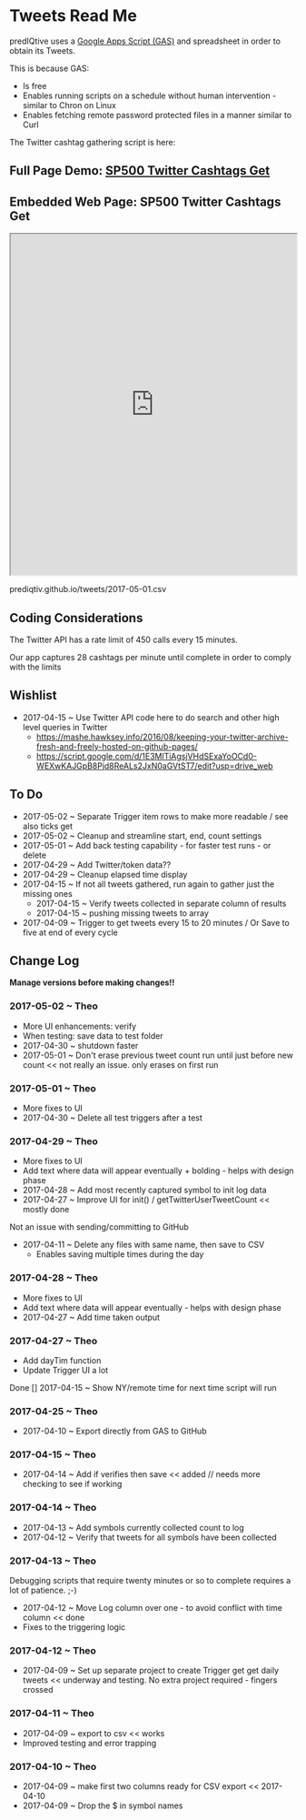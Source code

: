 <span style=display:none; >[You are now in a GitHub source code view - click this link to view Read Me file as a web page]( http://predIQtiv.github.io/ "View file as a web page." )
</span>


Tweets Read Me
===


predIQtive uses a [Google Apps Script (GAS)]( https://developers.google.com/apps-script/ ) and spreadsheet in order to obtain its Tweets.

This is because GAS:

* Is free
* Enables running scripts on a schedule without human intervention - similar to Chron on Linux
* Enables fetching remote password protected files in a manner similar to Curl

The Twitter cashtag gathering script is here:

## Full Page Demo: [SP500 Twitter Cashtags Get]( https://docs.google.com/spreadsheets/d/1ySMstriI4Fb93CXp8_dF1FKK9dJXvuzMmjyHzpRN5KY/edit#gid=0 )

## Embedded Web Page: SP500 Twitter Cashtags Get

<iframe src="https://docs.google.com/spreadsheets/d/1ySMstriI4Fb93CXp8_dF1FKK9dJXvuzMmjyHzpRN5KY/pubhtml?gid=1328191743&amp;single=true&amp;widget=true&amp;headers=false" width=100% height=600px ></iframe>


prediqtiv.github.io/tweets/2017-05-01.csv

## Coding Considerations

The Twitter API has a rate limit of 450 calls every 15 minutes.

Our app captures 28 cashtags per minute until complete in order to comply with the limits


## Wishlist

* 2017-04-15 ~ Use Twitter API code here to do search and other high level queries in Twitter
	* https://mashe.hawksey.info/2016/08/keeping-your-twitter-archive-fresh-and-freely-hosted-on-github-pages/
	* https://script.google.com/d/1E3MlTiAgsjVHdSExaYoOCd0-WEXwKAJGpB8Pjd8ReALs2JxN0aGVtST7/edit?usp=drive_web

## To Do


* 2017-05-02 ~ Separate Trigger item rows to make more readable / see also ticks get
* 2017-05-02 ~ Cleanup  and streamline start, end, count settings
* 2017-05-01 ~ Add back testing capability - for faster test runs - or delete
* 2017-04-29 ~ Add Twitter/token data??
* 2017-04-29 ~ Cleanup elapsed time display
* 2017-04-15 ~ If not all tweets gathered, run again to gather just the missing ones
	* 2017-04-15 ~ Verify tweets collected in separate column of results
	* 2017-04-15 ~ pushing missing tweets to array
* 2017-04-09 ~ Trigger to get tweets every 15 to 20 minutes  / Or Save to five at end of every cycle


## Change Log

****Manage versions before making changes!!****

### 2017-05-02 ~ Theo

* More UI enhancements: verify
* When testing: save data to test folder
* 2017-04-30 ~ shutdown faster
* 2017-05-01 ~ Don't erase previous tweet count run until just before new count << not really an issue. only erases on first run

### 2017-05-01 ~ Theo

* More fixes to UI
* 2017-04-30 ~ Delete all test triggers after a test


### 2017-04-29 ~ Theo

* More fixes to UI
* Add text where data will appear eventually + bolding - helps with design phase
* 2017-04-28 ~ Add most recently captured symbol to init log data
* 2017-04-27 ~ Improve UI for init() / getTwitterUserTweetCount << mostly done

Not an issue with sending/committing to GitHub
* 2017-04-11 ~ Delete any files with same name, then save to CSV
	* Enables saving multiple times during the day

### 2017-04-28 ~ Theo
* More fixes to UI
* Add text where data will appear eventually - helps with design phase
* 2017-04-27 ~ Add time taken output

### 2017-04-27 ~ Theo


* Add dayTim function
* Update Trigger UI a lot

Done
[] 2017-04-15 ~ Show NY/remote time for next time script will run

### 2017-04-25 ~ Theo

* 2017-04-10 ~ Export directly from GAS to GitHub

### 2017-04-15 ~ Theo

* 2017-04-14 ~ Add if verifies then save << added // needs more checking to see if working

### 2017-04-14 ~ Theo

* 2017-04-13 ~ Add symbols currently collected count to log
* 2017-04-12 ~ Verify that tweets for all symbols have been collected


### 2017-04-13 ~ Theo

Debugging scripts that require twenty minutes or so to complete requires a lot of patience. ;-)

* 2017-04-12 ~ Move Log column over one - to avoid conflict with time column << done
* Fixes to the triggering logic

### 2017-04-12 ~ Theo

* 2017-04-09 ~ Set up separate project to create Trigger get get daily tweets << underway and testing. No extra project required - fingers crossed


### 2017-04-11 ~ Theo

* 2017-04-09 ~ export to csv << works
* Improved testing and error trapping


### 2017-04-10 ~ Theo

* 2017-04-09 ~ make first two columns ready for CSV export << 2017-04-10
* 2017-04-09 ~ Drop the $ in symbol names

